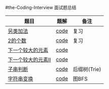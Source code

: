 #the-Coding-Interview
面试题总结


|题目|题解|备注|
|-------------|---------------------|--------------|
|[另类加法](https://www.nowcoder.com/practice/e7e0d226f1e84ba7ab8b28efc6e1aebc?tpId=8&tqId=11065&tPage=4&rp=4&ru=/ta/cracking-the-coding-interview&qru=/ta/cracking-the-coding-interview/question-ranking)|[code](https://github.com/liuchenjane/Cracking-the-Coding-Interview/blob/master/add.md)|复习|
|[2的个数](https://www.nowcoder.com/practice/31a9495eb02844fb8c0e9ab101053f53?tpId=8&tqId=11066&tPage=4&rp=4&ru=/ta/cracking-the-coding-interview&qru=/ta/cracking-the-coding-interview/question-ranking)|[code](https://github.com/liuchenjane/Cracking-the-Coding-Interview/tree/master)|复习|
|[下一个较大的元素](https://www.nowcoder.com/practice/11ae41035eef4ed9b354d0752f5abc6f?tpId=8&tqId=11067&rp=4&ru=/ta/cracking-the-coding-interview&qru=/ta/cracking-the-coding-interview/question-ranking)|[code](https://github.com/liuchenjane/Cracking-the-Coding-Interview/blob/master/findNext.md)||
|[下一个较大的元素II](https://www.nowcoder.com/practice/a0c19f3489774fe693d71490ce83b648?tpId=8&tqId=11068&rp=4&ru=/ta/cracking-the-coding-interview&qru=/ta/cracking-the-coding-interview/question-ranking)|[code](https://github.com/liuchenjane/Cracking-the-Coding-Interview/blob/master/findNextII.md)||
|[子串判断](https://www.nowcoder.com/practice/917a800d4de1423394827932f4725c68?tpId=8&tqId=11071&rp=4&ru=/ta/cracking-the-coding-interview&qru=/ta/cracking-the-coding-interview/question-ranking)|[code](https://github.com/liuchenjane/Cracking-the-Coding-Interview/blob/master/chkSubStr.md)|后缀树(Trie)|
|[字符串变换](https://www.nowcoder.com/practice/4818ae796bbc4a85a8cdd8e155c06d46?tpId=8&tqId=11073&tPage=4&rp=4&ru=/ta/cracking-the-coding-interview&qru=/ta/cracking-the-coding-interview/question-ranking)|[code](https://github.com/liuchenjane/the-Coding-Interview/blob/master/countChanges.md)|图BFS|


